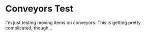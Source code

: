 # Conveyors Test
I'm just testing moving items on conveyors. This is getting pretty complicated, though...
